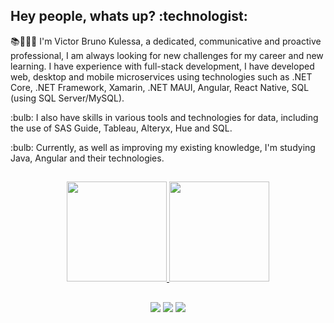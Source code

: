 <div>
  <h2> Hey people, whats up? :technologist:</h2>
  <p align="left">📚👨🏻‍🎓 I'm Victor Bruno Kulessa, a dedicated, communicative and proactive professional, I am always looking for new challenges for my career and new learning. I have experience with full-stack development, I have developed web, desktop and mobile microservices using technologies such as .NET Core, .NET Framework, Xamarin, .NET MAUI, Angular, React Native, SQL (using SQL Server/MySQL). </p>
  <p align="left">:bulb: I also have skills in various tools and technologies for data, including the use of SAS Guide, Tableau, Alteryx, Hue and SQL.</p>
  <p align="left">:bulb: Currently, as well as improving my existing knowledge, I'm studying Java, Angular and their technologies.</p>
</div>

##

<div align="center">
  <a href="https://github.com/vkhydra">
  <img height="160em" src="https://github-readme-stats.vercel.app/api?username=vkhydra&show_icons=true&theme=dracula&include_all_commits=true&count_private=true"/>
  <img height="160em" src="https://github-readme-stats.vercel.app/api/top-langs/?username=vkhydra&layout=compact&langs_count=7&theme=dracula"/>
  </a>
</div>
  
  ##
  
 <div align="center">
    <a href = "mailto:victor@kulessa.com.br"><img src="https://img.shields.io/badge/Microsoft_Outlook-0078D4?style=for-the-badge&logo=microsoft-outlook&logoColor=white" target="_blank"></a>
    <a href="https://www.linkedin.com/in/victor-kulessa/" target="_blank"><img src="https://img.shields.io/badge/-LinkedIn-%230077B5?style=for-the-badge&logo=linkedin&logoColor=white" target="_blank"></a> 
    <a href="https://discordapp.com/users/401110489083543572" target="_blank"><img src="https://img.shields.io/badge/Discord-7289DA?style=for-the-badge&logo=discord&logoColor=white" target="_blank"></a> 
</div>
